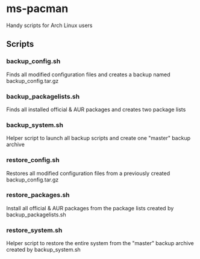 ms-pacman
=========

Handy scripts for Arch Linux users

## Scripts

### backup_config.sh
Finds all modified configuration files and creates a backup named backup_config.tar.gz

### backup_packagelists.sh
Finds all installed official & AUR packages and creates two package lists

### backup_system.sh
Helper script to launch all backup scripts and create one "master" backup archive

### restore_config.sh
Restores all modified configuration files from a previously created backup_config.tar.gz

### restore_packages.sh
Install all official & AUR packages from the package lists created by backup_packagelists.sh

### restore_system.sh
Helper script to restore the entire system from the "master" backup archive created by backup_system.sh

